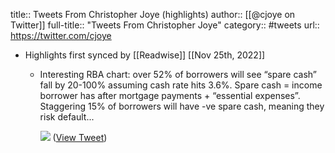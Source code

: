 title:: Tweets From Christopher Joye (highlights)
author:: [[@cjoye on Twitter]]
full-title:: "Tweets From Christopher Joye"
category:: #tweets
url:: https://twitter.com/cjoye

- Highlights first synced by [[Readwise]] [[Nov 25th, 2022]]
	- Interesting RBA chart: over 52% of borrowers will see “spare cash” fall by 20-100% assuming cash rate hits 3.6%. Spare cash = income borrower has after mortgage payments + “essential expenses”. Staggering 15% of borrowers will have -ve spare cash, meaning they risk default... 
	  
	  ![](https://pbs.twimg.com/media/FiX4VXbakAAOwJa.png) ([View Tweet](https://twitter.com/cjoye/status/1595955212568887296))